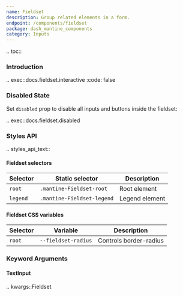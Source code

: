 ```yaml
---
name: Fieldset
description: Group related elements in a form.
endpoint: /components/fieldset
package: dash_mantine_components
category: Inputs
---
```


.. toc::

### Introduction

.. exec::docs.fieldset.interactive
   :code: false

### Disabled State

Set `disabled` prop to disable all inputs and buttons inside the fieldset:

.. exec::docs.fieldset.disabled

### Styles API

.. styles_api_text::

#### Fieldset selectors

| Selector | Static selector            | Description      |
| -------- | -------------------------- | ---------------- |
| `root`   | `.mantine-Fieldset-root`    | Root element     |
| `legend` | `.mantine-Fieldset-legend`  | Legend element   |

#### Fieldset CSS variables

| Selector | Variable           | Description               |
| -------- | ------------------ | ------------------------- |
| `root`   | `--fieldset-radius` | Controls border-radius     |

### Keyword Arguments

#### TextInput

.. kwargs::Fieldset